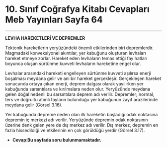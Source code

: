 # 10. Sınıf Coğrafya Kitabı Cevapları Meb Yayınları Sayfa 64

---

**LEVHA HAREKETLERİ VE DEPREMLER**

Tektonik hareketlerin yeryüzündeki önemli etkilerinden biri depremlerdir. Magmadaki konveksiyonel akıntılar, yer kabuğunu oluşturan levhaları hareket etmeye zorlar. Hareket eden levhaların temas ettiği fay hatları boyunca oluşan sürtünme kuvveti levhaların hareketine engel olur.

Levhalar arasındaki hareketi engelleyen sürtünme kuvveti aşılırsa enerji boşalması meydana gelir ve ani bir hareket gerçekleşir. Gerçekleşen hareket sonucunda ortaya çıkan enerji, deprem dalgası olarak yayılırken yer kabuğunda sarsıntılara ve kırılmalara neden olur. Yeryüzünde meydana gelen doğal nedenli bu sarsıntılara deprem adı verilir. Depremler; normal, ters ve doğrultu atımlı fayların bulunduğu yer kabuğunun zayıf arazilerinde meydana gelir (Görsel 3.16).

Yer kabuğunda depreme neden olan ilk hareketin başladığı odak noktasına depremin iç merkezi adı verilir. Yeryüzünde depremin odak noktasının üzerine denk gelen yere de dış merkez adı verilir. Dış merkez, depremin en fazla hissedildiği ve etkilerinin en çok görüldüğü yerdir (Görsel 3.17).

-   **Cevap**:**Bu sayfada soru bulunmamaktadır.**